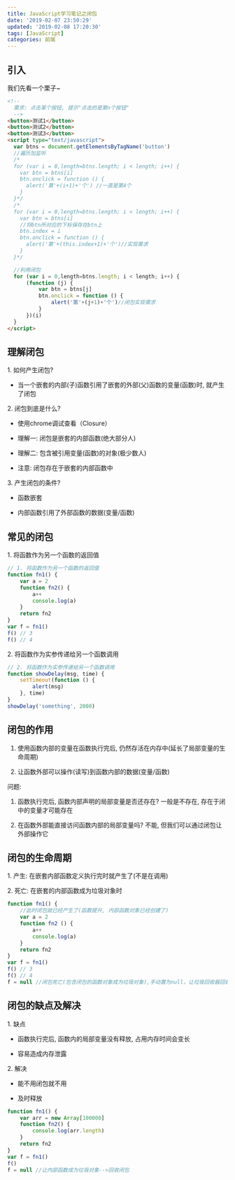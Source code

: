 ```yaml
---
title: JavaScript学习笔记之闭包
date: '2019-02-07 23:50:29'
updated: '2019-02-08 17:20:30'
tags: [JavaScript]
categories: 前端
---
```

## 引入

我们先看一个栗子~
```html
<!--
  需求: 点击某个按钮, 提示"点击的是第n个按钮"
  -->
<button>测试1</button>
<button>测试2</button>
<button>测试3</button>
<script type="text/javascript">
  var btns = document.getElementsByTagName('button')
  //遍历加监听
  /*
  for (var i = 0,length=btns.length; i < length; i++) {
    var btn = btns[i]
    btn.onclick = function () {
      alert('第'+(i+1)+'个') //一直是第4个
    }
  }*/
  /*
  for (var i = 0,length=btns.length; i < length; i++) {
    var btn = btns[i]
    //将btn所对应的下标保存在btn上
    btn.index = i
    btn.onclick = function () {
      alert('第'+(this.index+1)+'个')//实现需求
    }
  }*/

  //利用闭包
  for (var i = 0,length=btns.length; i < length; i++) {
      (function (j) {
          var btn = btns[j]
          btn.onclick = function () {
              alert('第'+(j+1)+'个')//闭包实现需求
          }
      })(i)
  }
</script>
```
<!--more-->
## 理解闭包

1\. 如何产生闭包?

* 当一个嵌套的内部(子)函数引用了嵌套的外部(父)函数的变量(函数)时, 就产生了闭包

2\. 闭包到底是什么?

* 使用chrome调试查看（Closure）

* 理解一: 闭包是嵌套的内部函数(绝大部分人)

* 理解二: 包含被引用变量(函数)的对象(极少数人)

* 注意: 闭包存在于嵌套的内部函数中

3\. 产生闭包的条件?

* 函数嵌套

* 内部函数引用了外部函数的数据(变量/函数)

## 常见的闭包

1\. 将函数作为另一个函数的返回值
```JavaScript
// 1. 将函数作为另一个函数的返回值
function fn1() {
    var a = 2
    function fn2() {
        a++
        console.log(a)
    }
    return fn2
}
var f = fn1()
f() // 3
f() // 4
```
2\. 将函数作为实参传递给另一个函数调用
```JavaScript
// 2. 将函数作为实参传递给另一个函数调用
function showDelay(msg, time) {
    setTimeout(function () {
        alert(msg)
    }, time)
}
showDelay('something', 2000)
```

## 闭包的作用

1. 使用函数内部的变量在函数执行完后, 仍然存活在内存中(延长了局部变量的生命周期)

2. 让函数外部可以操作(读写)到函数内部的数据(变量/函数)

问题:

1. 函数执行完后, 函数内部声明的局部变量是否还存在?
   一般是不存在, 存在于闭中的变量才可能存在

2. 在函数外部能直接访问函数内部的局部变量吗? 
   不能, 但我们可以通过闭包让外部操作它

## 闭包的生命周期

1\. 产生: 在嵌套内部函数定义执行完时就产生了(不是在调用)

2\. 死亡: 在嵌套的内部函数成为垃圾对象时

```JavaScript
function fn1() {
    //此时闭包就已经产生了(函数提升, 内部函数对象已经创建了)
    var a = 2
    function fn2 () {
        a++
        console.log(a)
    }
    return fn2
}
var f = fn1()
f() // 3
f() // 4
f = null //闭包死亡(包含闭包的函数对象成为垃圾对象),手动置为null，让垃圾回收器回收
```

## 闭包的缺点及解决
1\. 缺点

* 函数执行完后, 函数内的局部变量没有释放, 占用内存时间会变长

* 容易造成内存泄露

2\. 解决

* 能不用闭包就不用

* 及时释放

```JavaScript
function fn1() {
    var arr = new Array[100000]
    function fn2() {
        console.log(arr.length)
    }
    return fn2
}
var f = fn1()
f()
f = null //让内部函数成为垃圾对象-->回收闭包
```